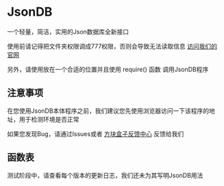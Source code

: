 # JsonDB
<p>一个轻量，简洁，实用的Json数据库全新接口</p>
<p>使用前请记得把文件夹权限调成777权限，否则会导致无法读取信息 <a href="//arkpowered.cn">访问我们的官网</a></p>
<p>另外，请使用放在一个合适的位置并且使用 require() 函数 调用JsonDB程序</p>

<h2>注意事项</h2>
<p>在您使用JsonDB本体程序之前，我们建议您先使用浏览器访问一下该程序的地址，用于检测环境是否正常</p>
<p>如果您发现Bug，请通过Issues或者 <a href="//account.arkpowered.cn/panel/support.php">方块盒子反馈中心</a> 反馈给我们</p>
<h2>函数表</h2>
<p>测试阶段中，请查看每个版本的更新日志，我们还未为其写明JsonDB用法</p>
